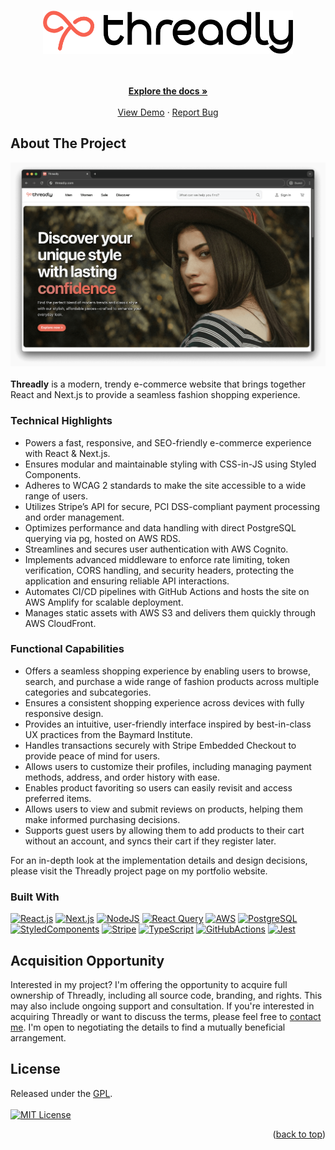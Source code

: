 <a name="readme-top"></a>

<!-- PROJECT LOGO -->
<br />
<div align="center">
<a href="https://github.com/jwinr/threadly">
<picture>
      <source media="(prefers-color-scheme: dark)" srcset="assets/logo_small_dark.png">
      <source media="(prefers-color-scheme: light)" srcset="assets/logo_small.png">
      <img src="assets/logo_small.png" alt="Threadly Logo" width="400">
    </picture>
    </a>
  <p align="center">
    <br />
    <br />
    <a href="https://github.com/jwinr/threadly"><strong>Explore the docs »</strong></a>
    <br />
    <br />
    <a href="https://github.com/jwinr/threadly">View Demo</a>
    ·
    <a href="https://github.com/jwinr/threadly/issues">Report Bug</a>
  </p>
</div>

<!-- ABOUT THE PROJECT -->

## About The Project

<div align="center">
  <a href="https://github.com/jwinr/threadly">
    <img src="assets/landing_page.png" alt="Threadly Landing Page" />
  </a>
</div>
<br />
<b>Threadly</b> is a modern, trendy e-commerce website that brings together React and Next.js to provide a seamless fashion shopping experience.

### Technical Highlights

- Powers a fast, responsive, and SEO-friendly e-commerce experience with React & Next.js.
- Ensures modular and maintainable styling with CSS-in-JS using Styled Components.
- Adheres to WCAG 2 standards to make the site accessible to a wide range of users.
- Utilizes Stripe’s API for secure, PCI DSS-compliant payment processing and order management.
- Optimizes performance and data handling with direct PostgreSQL querying via pg, hosted on AWS RDS.
- Streamlines and secures user authentication with AWS Cognito.
- Implements advanced middleware to enforce rate limiting, token verification, CORS handling, and security headers, protecting the application and ensuring reliable API interactions.
- Automates CI/CD pipelines with GitHub Actions and hosts the site on AWS Amplify for scalable deployment.
- Manages static assets with AWS S3 and delivers them quickly through AWS CloudFront.

### Functional Capabilities

- Offers a seamless shopping experience by enabling users to browse, search, and purchase a wide range of fashion products across multiple categories and subcategories.
- Ensures a consistent shopping experience across devices with fully responsive design.
- Provides an intuitive, user-friendly interface inspired by best-in-class UX practices from the Baymard Institute.
- Handles transactions securely with Stripe Embedded Checkout to provide peace of mind for users.
- Allows users to customize their profiles, including managing payment methods, address, and order history with ease.
- Enables product favoriting so users can easily revisit and access preferred items.
- Allows users to view and submit reviews on products, helping them make informed purchasing decisions.
- Supports guest users by allowing them to add products to their cart without an account, and syncs their cart if they register later.

<p>For an in-depth look at the implementation details and design decisions, please visit the Threadly project page on my portfolio website.</p>

### Built With

[![React.js][React-img]][React-url]
[![Next.js][Next-img]][Next-url]
[![NodeJS][NodeJS-img]][NodeJS-url]
[![React Query][ReactQuery-img]][ReactQuery-url]
[![AWS][AWS-img]][AWS-url]
[![PostgreSQL][Postgre-img]][Postgre-url]
[![StyledComponents][StyledComponents-img]][StyledComponents-url]
[![Stripe][Stripe-img]][Stripe-url]
[![TypeScript][TypeScript-img]][TypeScript-url]
[![GitHubActions][GitHubActions-img]][GitHubActions-url]
[![Jest][Jest-img]][Jest-url]

## Acquisition Opportunity

<p>Interested in my project? I'm offering the opportunity to acquire full ownership of Threadly, including all source code, branding, and rights. This may also include ongoing support and consultation. If you're interested in acquiring Threadly or want to discuss the terms, please feel free to <a href="https://github.com/jwinr">contact me</a>. I'm open to negotiating the details to find a mutually beneficial arrangement.</p>
<!-- LICENSE -->

## License

Released under the <a href="https://www.gnu.org/licenses/gpl-3.0.html">GPL</a>.
<br />
<br />
[![MIT License][license-shield]][license-url]

<p align="right">(<a href="#readme-top">back to top</a>)</p>

<!-- MARKDOWN LINKS & IMAGES -->
<!-- https://www.markdownguide.org/basic-syntax/#reference-style-links -->

[license-shield]: https://img.shields.io/github/license/jwinr/threadly.svg?style=for-the-badge
[license-url]: https://github.com/jwinr/threadly/blob/master/LICENSE.txt
[Next-img]: https://img.shields.io/badge/next.js-%23000000.svg?style=for-the-badge&logo=next.js&logoColor=white
[Next-url]: https://nextjs.org/
[React-img]: https://img.shields.io/badge/react-%2320232a.svg?style=for-the-badge&logo=react&logoColor=61DAFB
[React-url]: https://reactjs.org/
[ReactQuery-img]: https://img.shields.io/badge/-React%20Query-FF4154?style=for-the-badge&logo=react%20query&logoColor=white
[ReactQuery-url]: https://tanstack.com/query/latest
[AWS-img]: https://img.shields.io/badge/Amazon_AWS-232F3E?style=for-the-badge&logo=amazonwebservices&logoColor=white
[AWS-url]: https://aws.amazon.com/
[Postgre-img]: https://img.shields.io/badge/postgresql-4169E1?style=for-the-badge&logo=postgresql&logoColor=white
[Postgre-url]: https://www.postgresql.org/
[Stripe-url]: https://stripe.dev/
[Stripe-img]: https://img.shields.io/badge/Stripe-626CD9?style=for-the-badge&logo=Stripe&logoColor=white
[StyledComponents-url]: https://styled-components.com/
[StyledComponents-img]: https://img.shields.io/badge/styled--components-DB7093?style=for-the-badge&logo=styled-components&logoColor=white
[TypeScript-img]: https://img.shields.io/badge/typescript-%23007ACC.svg?style=for-the-badge&logo=typescript&logoColor=white
[TypeScript-url]: https://www.typescriptlang.org/
[GitHubActions-img]: https://img.shields.io/badge/github%20actions-%232671E5.svg?style=for-the-badge&logo=githubactions&logoColor=white
[GitHubActions-url]: https://docs.github.com/en/actions
[Jest-img]: https://img.shields.io/badge/-jest-%23C21325?style=for-the-badge&logo=jest&logoColor=white
[Jest-url]: https://jestjs.io/
[NodeJS-img]: https://img.shields.io/badge/node.js-5FA04E?style=for-the-badge&logo=node.js&logoColor=white
[NodeJS-url]: https://nodejs.org/en
